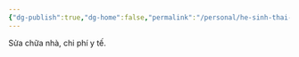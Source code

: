 ```yaml
---
{"dg-publish":true,"dg-home":false,"permalink":"/personal/he-sinh-thai-tai-chinh-gia-dinh/chi-phi-bat-ngo/","dgPassFrontmatter":true,"noteIcon":"","updated":"2025-01-14T22:17:03.502+07:00"}
---
```


Sửa chữa nhà, chi phí y tế.